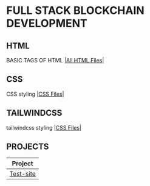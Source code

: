 # FULL STACK BLOCKCHAIN DEVELOPMENT

## HTML

BASIC TAGS OF HTML
|[All HTML Files](./HTML/readme.md)|

## CSS

CSS styling
|[CSS Files](./CSS/readme.md)|

## TAILWINDCSS

tailwindcss styling
|[CSS Files](./CSS/readme.md)|

## PROJECTS

| Project                           |
| --------------------------------- |
| [Test-site](./Projects/readme.md) |
